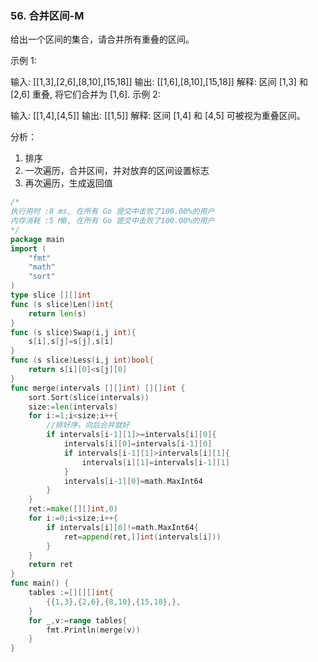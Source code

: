 ### 56. 合并区间-M


给出一个区间的集合，请合并所有重叠的区间。

示例 1:

输入: [[1,3],[2,6],[8,10],[15,18]]
输出: [[1,6],[8,10],[15,18]]
解释: 区间 [1,3] 和 [2,6] 重叠, 将它们合并为 [1,6].
示例 2:

输入: [[1,4],[4,5]]
输出: [[1,5]]
解释: 区间 [1,4] 和 [4,5] 可被视为重叠区间。


分析：
1. 排序
2. 一次遍历，合并区间，并对放弃的区间设置标志
3. 再次遍历，生成返回值
```go
/*
执行用时 :8 ms, 在所有 Go 提交中击败了100.00%的用户
内存消耗 :5 MB, 在所有 Go 提交中击败了100.00%的用户
*/
package main
import (
	"fmt"
	"math"
	"sort"
)
type slice [][]int
func (s slice)Len()int{
	return len(s)
}
func (s slice)Swap(i,j int){
	s[i],s[j]=s[j],s[i]
}
func (s slice)Less(i,j int)bool{
	return s[i][0]<s[j][0]
}
func merge(intervals [][]int) [][]int {
	sort.Sort(slice(intervals))
	size:=len(intervals)
	for i:=1;i<size;i++{
        //排好序，向后合并就好
		if intervals[i-1][1]>=intervals[i][0]{
			intervals[i][0]=intervals[i-1][0]
			if intervals[i-1][1]>intervals[i][1]{
				intervals[i][1]=intervals[i-1][1]
			}
			intervals[i-1][0]=math.MaxInt64
		}
	}
	ret:=make([][]int,0)
	for i:=0;i<size;i++{
		if intervals[i][0]!=math.MaxInt64{
			ret=append(ret,[]int(intervals[i]))
		}
	}
	return ret
}
func main() {
	tables :=[][][]int{
		{{1,3},{2,6},{8,10},{15,18},},
	}
	for _,v:=range tables{
		fmt.Println(merge(v))
	}
}

```